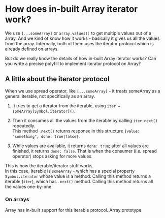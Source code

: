 
# How does in-built Array iterator work?

We use `[...someArray]` or `array.values()` to get multiple values out of a array.  And we kind of know how it works - basically it gives us all the values from the array.  Internally, both of them uses the iterator protocol which is already defined on arrays.

But do we really know the details of how in-built Array iterator works? Can you write a precise polyfill to implement iterator protocol on Array?

## A little about the iterator protocol

When we use spread operator, like `[...someArray]` - it treats someArray as a general iterable, not specifically as an array.

1. It tries to get a iterator from the iterable, using `iter = someArray[Symbol.iterator]()`. 

2. Then it consumes all the values from the iterable by calling `iter.next()` repeatedly.  
    This method `.next()` returns response in this structure `{value: "something", done: true|false}`.
    
3. While values are available, it returns `done: true`; after all values are finished, it returns `done: false`. That is when the consumer (i.e. spread operator) stops asking for more values.

This is how the iterable/iterator stuff works.  
In this case, Iterable is `someArray` - which has a special property `Symbol.iterator` whose value is a method. Calling this method returns a iterable (`iter`), which has `.next()` method. Calling this method returns all the values one-by-one.

### On arrays

Array has in-built support for this iterable protocol. Array.prototype 
<!--stackedit_data:
eyJoaXN0b3J5IjpbNjQyMzE0MzY2LC0yMDQwMjE1NTM0LC0xMT
I2NTE4OTE1LC04NTE4NjYyNSwtMTUxNTk5MzA4MSwtMTc5NDY1
NDMwNCwxMDM2MDk3MTA0LC00Mzk5OTc4NTldfQ==
-->
